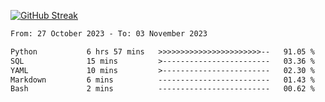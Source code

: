 [![GitHub Streak](https://streak-stats.demolab.com?user=renren-017&theme=sea&hide_border=true&background=DD272700)](https://git.io/streak-stats)

<!--START_SECTION:waka-->

```txt
From: 27 October 2023 - To: 03 November 2023

Python           6 hrs 57 mins   >>>>>>>>>>>>>>>>>>>>>>>--   91.05 %
SQL              15 mins         >------------------------   03.36 %
YAML             10 mins         >------------------------   02.30 %
Markdown         6 mins          -------------------------   01.43 %
Bash             2 mins          -------------------------   00.62 %
```

<!--END_SECTION:waka-->
